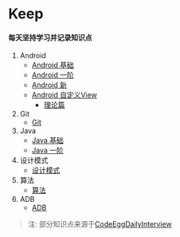 # Keep
####  每天坚持学习并记录知识点

1. Android
    - [Android 基础]
    - [Android 一阶]
    - [Android 新]
    - [Android 自定义View]
        + [理论篇]
2. Git
    - [Git]
3. Java
    - [Java 基础]
    - [Java 一阶]
4. 设计模式
    - [设计模式]
5. 算法
    - [算法]
6. ADB
    - [ADB]


> 注: 部分知识点来源于[CodeEggDailyInterview]
    
[Android 基础]:https://github.com/yangsanning/Keep/tree/master/Android%20%E5%9F%BA%E7%A1%80
[Android 一阶]:https://github.com/yangsanning/Keep/tree/master/Android%20%E4%B8%80%E9%98%B6
[Android 新]:https://github.com/yangsanning/Keep/tree/master/Android%20%E6%96%B0
[Android 自定义View]:https://github.com/yangsanning/Keep/tree/master/Android%20%E8%87%AA%E5%AE%9A%E4%B9%89View
[理论篇]:https://github.com/yangsanning/Keep/tree/master/Android%20%E8%87%AA%E5%AE%9A%E4%B9%89View/%E7%90%86%E8%AE%BA%E7%AF%87

[Git]:https://github.com/yangsanning/Keep/tree/master/Git

[Java 基础]:https://github.com/yangsanning/Keep/tree/master/Java%20%E5%9F%BA%E7%A1%80
[Java 一阶]:https://github.com/yangsanning/Keep/tree/master/Java%20%E4%B8%80%E9%98%B6

[设计模式]:https://github.com/yangsanning/Keep/tree/master/%E8%AE%BE%E8%AE%A1%E6%A8%A1%E5%BC%8F

[算法]:https://github.com/yangsanning/Keep/tree/master/%E7%AE%97%E6%B3%95

[ADB]:https://github.com/yangsanning/Keep/tree/master/ADB

[CodeEggDailyInterview]:https://github.com/codeegginterviewgroup/CodeEggDailyInterview
